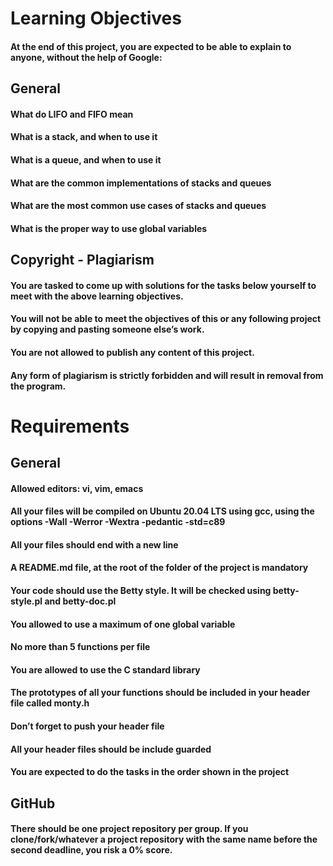 # Learning Objectives
#### At the end of this project, you are expected to be able to explain to anyone, without the help of Google:

## General
#### What do LIFO and FIFO mean
#### What is a stack, and when to use it
#### What is a queue, and when to use it
#### What are the common implementations of stacks and queues
#### What are the most common use cases of stacks and queues
#### What is the proper way to use global variables
## Copyright - Plagiarism
#### You are tasked to come up with solutions for the tasks below yourself to meet with the above learning objectives.
#### You will not be able to meet the objectives of this or any following project by copying and pasting someone else’s work.
#### You are not allowed to publish any content of this project.
#### Any form of plagiarism is strictly forbidden and will result in removal from the program.
# Requirements
## General
#### Allowed editors: vi, vim, emacs
#### All your files will be compiled on Ubuntu 20.04 LTS using gcc, using the options -Wall -Werror -Wextra -pedantic -std=c89
#### All your files should end with a new line
#### A README.md file, at the root of the folder of the project is mandatory
#### Your code should use the Betty style. It will be checked using betty-style.pl and betty-doc.pl
#### You allowed to use a maximum of one global variable
#### No more than 5 functions per file
#### You are allowed to use the C standard library
#### The prototypes of all your functions should be included in your header file called monty.h
#### Don’t forget to push your header file
#### All your header files should be include guarded
#### You are expected to do the tasks in the order shown in the project
## GitHub
#### There should be one project repository per group. If you clone/fork/whatever a project repository with the same name before the second deadline, you risk a 0% score.